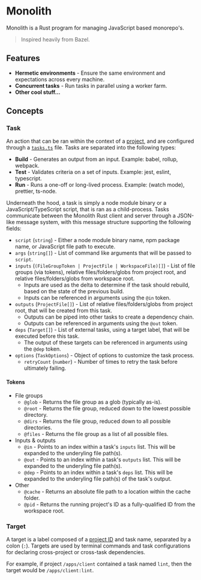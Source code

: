# Monolith

Monolith is a Rust program for managing JavaScript based monorepo's.

> Inspired heavily from Bazel.

## Features

- **Hermetic environments** - Ensure the same environment and expectations across every machine.
- **Concurrent tasks** - Run tasks in parallel using a worker farm.
- **Other cool stuff...**

## Concepts

### Task

An action that can be ran within the context of a [project](#project), and are configured through a
[`tasks.ts`](#tasksts) file. Tasks are separated into the following types:

- **Build** - Generates an output from an input. Example: babel, rollup, webpack.
- **Test** - Validates criteria on a set of inputs. Example: jest, eslint, typescript.
- **Run** - Runs a one-off or long-lived process. Example: (watch mode), prettier, ts-node.

Underneath the hood, a task is simply a node module binary or a JavaScript/TypeScript script, that
is ran as a child-process. Tasks communicate between the Monolith Rust client and server through a
JSON-like message system, with this message structure supporting the following fields:

- `script` (`string`) - Either a node module binary name, npm package name, or JavaScript file path
  to execute.
- `args` (`string[]`) - List of command like arguments that will be passed to `script`.
- `inputs` (`(FileGroupToken | ProjectFile | WorkspaceFile)[]`) - List of file groups (via tokens),
  relative files/folders/globs from project root, and relative files/folders/globs from workspace
  root.
  - Inputs are used as the delta to determine if the task should rebuild, based on the state of the
    previous build.
  - Inputs can be referenced in arguments using the `@in` token.
- `outputs` (`ProjectFile[]`) - List of relative files/folders/globs from project root, that will be
  created from this task.
  - Outputs can be piped into other tasks to create a dependency chain.
  - Outputs can be referenced in arguments using the `@out` token.
- `deps` (`Target[]`) - List of external tasks, using a target label, that will be executed before
  this task.
  - The output of these targets can be referenced in arguments using the `@dep` token.
- `options` (`TaskOptions`) - Object of options to customize the task process.
  - `retryCount` (`number`) - Number of times to retry the task before ultimately failing.

#### Tokens

- File groups
  - `@glob` - Returns the file group as a glob (typically as-is).
  - `@root` - Returns the file group, reduced down to the lowest possible directory.
  - `@dirs` - Returns the file group, reduced down to all possible directories.
  - `@files` - Returns the file group as a list of all possible files.
- Inputs & outputs
  - `@in` - Points to an index within a task's `inputs` list. This will be expanded to the
    underyling file path(s).
  - `@out` - Points to an index within a task's `outputs` list. This will be expanded to the
    underyling file path(s).
  - `@dep` - Points to an index within a task's `deps` list. This will be expanded to the underyling
    file path(s) of the task's output.
- Other
  - `@cache` - Returns an absolute file path to a location within the cache folder.
  - `@pid` - Returns the running project's ID as a fully-qualified ID from the workspace root.

### Target

A target is a label composed of a [project ID](#pid) and task name, separated by a colon (`:`).
Targets are used by terminal commands and task configurations for declaring cross-project or
cross-task dependencies.

For example, if project `/apps/client` contained a task named `lint`, then the target would be
`/apps/client:lint`.
